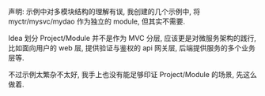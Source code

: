 声明: 示例中对多模块结构的理解有误, 我创建的几个示例中, 将 myctr/mysvc/mydao 作为独立的 module, 但其实不需要. 

Idea 划分 Project/Module 并不是作为 MVC 分层, 应该更是对微服务架构的践行, 比如面向用户的 web 层, 提供验证与鉴权的 api 网关层, 后端提供服务的多个业务层等.

不过示例太繁杂不太好, 我手上也没有能足够印证 Project/Module 的场景, 先这么做着.

